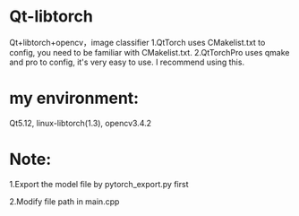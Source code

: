 # Qt-libtorch
Qt+libtorch+opencv，image classifier
1.QtTorch uses CMakelist.txt to config, you need to be familiar with CMakelist.txt.
2.QtTorchPro uses qmake and pro to config, it's very easy to use. I recommend using this.


# my environment:

Qt5.12, linux-libtorch(1.3), opencv3.4.2



# Note: 

1.Export the model file by pytorch_export.py first

2.Modify file path in main.cpp
